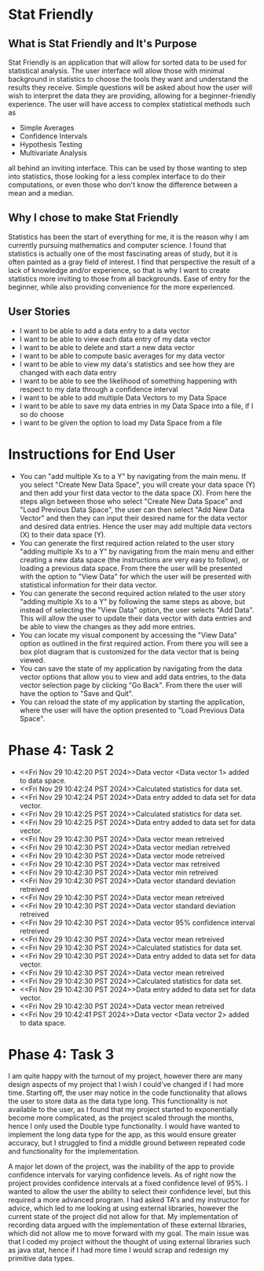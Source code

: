 # Stat Friendly

## What is Stat Friendly and It's Purpose

Stat Friendly is an application that will allow for sorted data to be used for statistical analysis. The user interface will allow those with minimal background in statistics to choose the tools they want and understand the results they receive. Simple questions will be asked about how the user will wish to interpret the data they are providing, allowing for a beginner-friendly experience. The user will have access to complex statistical methods such as

* Simple Averages
* Confidence Intervals
* Hypothesis Testing
* Multivariate Analysis

all behind an inviting interface. This can be used by those wanting to step into statistics, those looking for a less complex interface to do their computations, or even those who don't know the difference between a mean and a median.


## Why I chose to make Stat Friendly

Statistics has been the start of everything for me, it is the reason why I am currently pursuing mathematics and computer science. I found that statistics is actually one of the most fascinating areas of study, but it is often painted as a gray field of interest. I find that perspective the result of a lack of knowledge and/or experience, so that is why I want to create statistics more inviting to those from all backgrounds. Ease of entry for the beginner, while also providing convenience for the more experienced. 

## User Stories
* I want to be able to add a data entry to a data vector
* I want to be able to view each data entry of my data vector
* I want to be able to delete and start a new data vector
* I want to be able to compute basic averages for my data vector
* I want to be able to view my data's statistics and see how they are changed with each data entry
* I want to be able to see the likelihood of something happening with respect to my data through a confidence interval
* I want to be able to add multiple Data Vectors to my Data Space
* I want to be able to save my data entries in my Data Space into a file, if I so do choose
* I want to be given the option to load my Data Space from a file


# Instructions for End User

- You can "add multiple Xs to a Y" by navigating from the main menu. If you select "Create New Data Space",  you will create your data space (Y) and then add your first data vector to the data space (X). From here the steps align between those who select "Create New Data Space" and "Load Previous Data Space", the user can then select "Add New Data Vector" and then they can input their desired name for the data vector and desired data entries. Hence the user may add multiple data vectors (X) to their data space (Y).
- You can generate the first required action related to the user story "adding multiple Xs to a Y" by navigating from the main menu and either creating a new data space (the instructions are very easy to follow), or loading a previous data space. From there the user will be presented with the option to "View Data" for which the user will be presented with statistical information for their data vector.
- You can generate the second required action related to the user story "adding multiple Xs to a Y" by following the same steps as above, but instead of selecting the "View Data" option, the user selects "Add Data". This will allow the user to update their data vector with data entries and be able to view the changes as they add more entries.
- You can locate my visual component by accessing the "View Data" option as outlined in the first required action. From there you will see a box plot diagram that is customized for the data vector that is being viewed.
- You can save the state of my application by navigating from the data vector options that allow you to view and add data entries, to the data vector selection page by clicking "Go Back". From there the user will have the option to "Save and Quit".
- You can reload the state of my application by starting the application, where the user will have the option presented to "Load Previous Data Space".

# Phase 4: Task 2

- <<Fri Nov 29 10:42:20 PST 2024>>Data vector <Data vector 1> added to data space.
- <<Fri Nov 29 10:42:24 PST 2024>>Calculated statistics for data set.
- <<Fri Nov 29 10:42:24 PST 2024>>Data entry added to data set for data vector.
- <<Fri Nov 29 10:42:25 PST 2024>>Calculated statistics for data set.
- <<Fri Nov 29 10:42:25 PST 2024>>Data entry added to data set for data vector.
- <<Fri Nov 29 10:42:30 PST 2024>>Data vector mean retreived
- <<Fri Nov 29 10:42:30 PST 2024>>Data vector median retreived
- <<Fri Nov 29 10:42:30 PST 2024>>Data vector mode retreived
- <<Fri Nov 29 10:42:30 PST 2024>>Data vector max retreived
- <<Fri Nov 29 10:42:30 PST 2024>>Data vector min retreived
- <<Fri Nov 29 10:42:30 PST 2024>>Data vector standard deviation retreived
- <<Fri Nov 29 10:42:30 PST 2024>>Data vector mean retreived
- <<Fri Nov 29 10:42:30 PST 2024>>Data vector standard deviation retreived
- <<Fri Nov 29 10:42:30 PST 2024>>Data vector 95% confidence interval retreived
- <<Fri Nov 29 10:42:30 PST 2024>>Data vector mean retreived
- <<Fri Nov 29 10:42:30 PST 2024>>Calculated statistics for data set.
- <<Fri Nov 29 10:42:30 PST 2024>>Data entry added to data set for data vector.
- <<Fri Nov 29 10:42:30 PST 2024>>Data vector mean retreived
- <<Fri Nov 29 10:42:30 PST 2024>>Calculated statistics for data set.
- <<Fri Nov 29 10:42:30 PST 2024>>Data entry added to data set for data vector.
- <<Fri Nov 29 10:42:30 PST 2024>>Data vector mean retreived
- <<Fri Nov 29 10:42:41 PST 2024>>Data vector <Data vector 2> added to data space.

# Phase 4: Task 3

I am quite happy with the turnout of my project, however there are many design aspects of my project that I wish I could've changed if I had more time. Starting off, the user may notice in the code functionality that allows the user to store data as the data type long. This functionality is not available to the user, as I found that my project started to exponentially become more complicated, as the project scaled through the months, hence I only used the Double type functionality. I would have wanted to implement the long data type for the app, as this would ensure greater accuracy, but I struggled to find a middle ground between repeated code and functionality for the implementation.

A major let down of the project, was the inability of the app to provide confidence intervals for varying confidence levels. As of right now the project provides confidence intervals at a fixed confidence level of 95%. I wanted to allow the user the ability to select their confidence level, but this required a more advanced program. I had asked TA's and my instructor for advice, which led to me looking at using external libraries, however the current state of the project did not allow for that. My implementation of recording data argued with the implementation of these external libraries, which did not allow me to move forward with my goal. The main issue was that I coded my project without the thought of using external libraries such as java stat, hence if I had more time I would scrap and redesign my primitive data types.